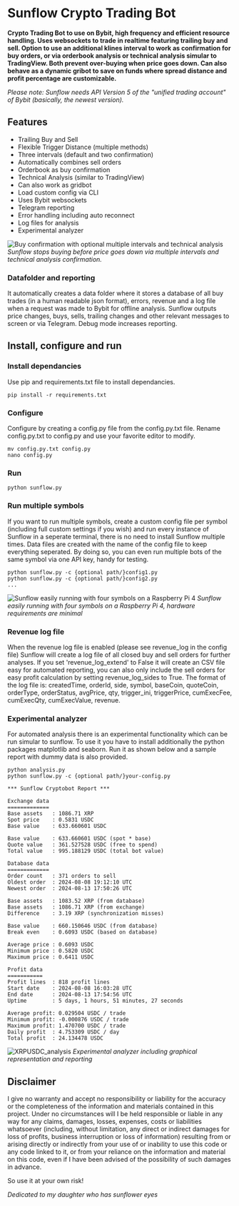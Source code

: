 # Sunflow Crypto Trading Bot
**Crypto Trading Bot to use on Bybit, high frequency and efficient resource handling. Uses websockets to trade in realtime featuring trailing buy and sell. Option to use an additional klines interval to work as confirmation for buy orders, or via orderbook analysis or technical analysis simular to TradingView. Both prevent over-buying when price goes down. Can also behave as a dynamic gribot to save on funds where spread distance and profit percentage are customizable.**

_Please note: Sunflow needs API Version 5 of the "unified trading account" of Bybit (basically, the newest version)._

## Features
- Trailing Buy and Sell
- Flexible Trigger Distance (multiple methods)
- Three intervals (default and two confirmation)
- Automatically combines sell orders
- Orderbook as buy confirmation
- Technical Analysis (similar to TradingView)
- Can also work as gridbot
- Load custom config via CLI
- Uses Bybit websockets
- Telegram reporting
- Error handling including auto reconnect
- Log files for analysis
- Experimental analyzer

![Buy confirmation with optional multiple intervals and technical analysis](https://github.com/eppenga/Sunflow-Cryptobot/assets/4440994/90184716-a793-4c1a-8907-4d746809c763)
_Sunflow stops buying before price goes down via multiple intervals and technical analysis confirmation._

### Datafolder and reporting
It automatically creates a data folder where it stores a database of all buy trades (in a human readable json format), errors, revenue and a log file when a request was made to Bybit for offline analysis. Sunflow outputs price changes, buys, sells, trailing changes and other relevant messages to screen or via Telegram. Debug mode increases reporting.

## Install, configure and run

### Install dependancies
Use pip and requirements.txt file to install dependancies.
```
pip install -r requirements.txt
```

### Configure
Configure by creating a config.py file from the config.py.txt file. Rename config.py.txt to config.py and use your favorite editor to modify.
```
mv config.py.txt config.py
nano config.py
```

### Run
```
python sunflow.py
```

### Run multiple symbols
If you want to run multiple symbols, create a custom config file per symbol (including full custom settings if you wish) and run every instance of Sunflow in a seperate terminal, there is no need to install Sunflow multiple times. Data files are created with the name of the config file to keep everything seperated. By doing so, you can even run multiple bots of the same symbol via one API key, handy for testing. 
```
python sunflow.py -c {optional path/}config1.py
python sunflow.py -c {optional path/}config2.py
...
```

![Sunflow easily running with four symbols on a Raspberry Pi 4](https://github.com/eppenga/Sunflow-Cryptobot/assets/4440994/cebd15e1-0190-4a49-8aa9-c555884274d4)
_Sunflow easily running with four symbols on a Raspberry Pi 4, hardware requirements are minimal_

### Revenue log file
When the revenue log file is enabled (please see revenue_log in the config file) Sunflow will create a log file of all closed buy and sell orders for further analyses. If you set 'revenue_log_extend' to False it will create an CSV file easy for automated reporting, you can also only include the sell orders for easy profit calculation by setting revenue_log_sides to True. The format of the log file is: createdTime, orderId, side, symbol, baseCoin, quoteCoin, orderType, orderStatus, avgPrice, qty, trigger_ini, triggerPrice, cumExecFee, cumExecQty, cumExecValue, revenue.

### Experimental analyzer
For automated analysis there is an experimental functionality which can be run simular to sunflow. To use it you have to install additionally the python packages matplotlib and seaborn. Run it as shown below and a sample report with dummy data is also provided.
```
python analysis.py
python sunflow.py -c {optional path/}your-config.py
```

```
*** Sunflow Cryptobot Report ***

Exchange data
=============
Base assets   : 1086.71 XRP
Spot price    : 0.5831 USDC
Base value    : 633.660601 USDC

Base value    : 633.660601 USDC (spot * base)
Quote value   : 361.527528 USDC (free to spend)
Total value   : 995.188129 USDC (total bot value)

Database data
=============
Order count   : 371 orders to sell
Oldest order  : 2024-08-08 19:12:10 UTC
Newest order  : 2024-08-13 17:50:26 UTC

Base assets   : 1083.52 XRP (from database)
Base assets   : 1086.71 XRP (from exchange)
Difference    : 3.19 XRP (synchronization misses)

Base value    : 660.150646 USDC (from database)
Break even    : 0.6093 USDC (based on database)

Average price : 0.6093 USDC
Minimum price : 0.5820 USDC
Maximum price : 0.6411 USDC

Profit data
===========
Profit lines  : 818 profit lines
Start date    : 2024-08-08 16:03:28 UTC
End date      : 2024-08-13 17:54:56 UTC
Uptime        : 5 days, 1 hours, 51 minutes, 27 seconds

Average profit: 0.029504 USDC / trade
Minimum profit: -0.000876 USDC / trade
Maximum profit: 1.470700 USDC / trade
Daily profit  : 4.753309 USDC / day
Total profit  : 24.134478 USDC
```

![XRPUSDC_analysis](https://github.com/user-attachments/assets/0829a1e8-c6bb-4c5b-a174-72ec5c63b62f)
_Experimental analyzer including graphical representation and reporting_


## Disclaimer
I give no warranty and accept no responsibility or liability for the accuracy or the completeness of the information and materials contained in this project. Under no circumstances will I be held responsible or liable in any way for any claims, damages, losses, expenses, costs or liabilities whatsoever (including, without limitation, any direct or indirect damages for loss of profits, business interruption or loss of information) resulting from or arising directly or indirectly from your use of or inability to use this code or any code linked to it, or from your reliance on the information and material on this code, even if I have been advised of the possibility of such damages in advance.

So use it at your own risk!

_Dedicated to my daughter who has sunflower eyes_
